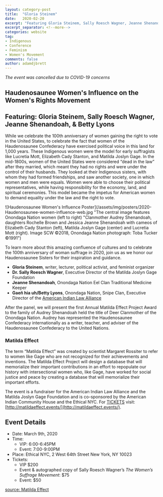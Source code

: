 ```yaml
---
layout: category-post
title:  "Gloria Steinem"
date:   2020-02-20
excerpt: "Featuring Gloria Steinem, Sally Roesch Wagner, Jeanne Shenandoah, & Betty Lyons"
excerpt_separator: <!--more-->
categories: website
tag:
- Indigenous
- Conference
- Feminism
- Women's Movement
comments: false
author: adamdjbrett
---
```


*The event was cancelled due to COVID-19 concerns*

## Haudenosaunee Women's Influence on the Women's Rights Movement
## Featuring: Gloria Steinem, Sally Roesch Wagner, Jeanne Shenandoah, & Betty Lyons
<!--more-->
While we celebrate the 100th anniversary of women gaining the right to vote in the United States, to celebrate the fact that women of the Haudenosaunee Confederacy have exercised political voice in this land for 1,000 years. These Indigenous women were the model for early suffragists like Lucretia Mott, Elizabeth Cady Stanton, and Matilda Joslyn Gage. In the mid-1800s, women of the United States were considered “dead in the law” after they married, which meant they had no rights and were under the control of their husbands. They looked at their Indigenous sisters, with whom they had formed friendships, and saw another society, one in which women and men were equals. Women were able to choose their political representatives, while having responsibility for the economy, land, and spiritual ceremonies. This model became the impetus for American women to demand equality under the law and the right to vote.


![Haudenosaunee Women's Influence Poster](/assets/img/posters/2020-Haudenosaunee-women-influence-web.jpg "The central image features Onondaga Nation women (left to right) "Clanmother Audrey Shenandoah, daughters Rochelle Brown and Jessica Jeanne Shenandoah with cameos of Elizabeth Cady Stanton (left), Matilda Joslyn Gage (center) and Lucretia Mott (right). Image SCW ©2018, Onondaga Nation photograph: Toba Tucker ©1991")

To learn more about this amazing confluence of cultures and to celebrate the 100th anniversary of woman suffrage in 2020, join us as we honor our Haudenosaunee Sisters for their inspiration and guidance.

*   **Gloria Steinem**, writer, lecturer, political activist, and feminist organizer
*   **Dr. Sally Roesch Wagner**, Executive Director of the Matilda Joslyn Gage Foundation
*   **Jeanne Shenandoah**, Onondaga Nation Eel Clan Traditional Medicine Keeper
*   **Gaeñ hia uh/Betty Lyons**, Onondaga Nation, Snipe Clan, Executive Director of the [American Indian Law Alliance](https://aila.ngo)

After the panel, we will present the first Annual Matilda Effect Project Award to the family of Audrey Shenandoah held the title of Deer Clanmother of the Onondaga Nation. Audrey has represented the Haudenosaunee Confederacy internationally as a writer, teacher, and adviser of the Haudenosaunee Confederacy to the United Nations.

### Matilda Effect
The term “Matilda Effect” was created by scientist Margaret Rossiter to refer to women like Gage who are not recognized for their achievements and inventions. The Matilda Effect Project will design a database that will memorialize their important contributions in an effort to repopulate our history with intersectional women who, like Gage, have worked for social justice and peace by creating a database that will memorialize their important efforts.


The event is a fundraiser for the American Indian Law Alliance and the Matilda Joslyn Gage Foundation and is co-sponsored by the American Indian Community House and the Ethical NYC. For [TICKETS](http://wwww.matildaeffect.events/) visit: [http://matildaeffect.events/](http://matildaeffect.events/).


## Event Details

*   Date: March 9th, 2020
*   Time:
    * VIP: 6:00-6:45PM
    * Event: 7:00-9:00PM
*   Place: Ethical NYC, 2 West 64th Street New York, NY 10023
*   Tickets:
    * VIP $200
    * Event & autographed copy of Sally Roesch Wagner’s _The Women’s Suffrage Movement_: $75
    * Event: $50


[source: Matilda Effect](https://www.matildaeffect.events)    
